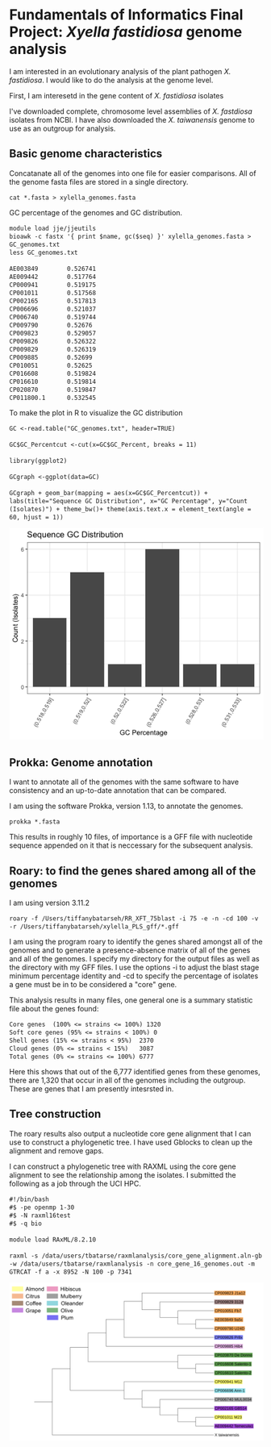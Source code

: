 # Fundamentals of Informatics Final Project: *Xyella fastidiosa* genome analysis

I am interested in an evolutionary analysis of the plant pathogen *X. fastidiosa*. I would like to do the analysis at the genome level.

First, I am interesetd in the gene content of *X. fastidiosa* isolates

I've downloaded complete, chromosome level assemblies of *X. fastdiosa* isolates from NCBI. I have also downloaded the *X. taiwanensis* genome to use as an outgroup for analysis.

## Basic genome characteristics

Concatanate all of the genomes into one file for easier comparisons. All of the genome fasta files are stored in a single directory.

```
cat *.fasta > xylella_genomes.fasta
```

GC percentage of the genomes and GC distribution.

```
module load jje/jjeutils
bioawk -c fastx '{ print $name, gc($seq) }' xylella_genomes.fasta > GC_genomes.txt
less GC_genomes.txt

AE003849        0.526741
AE009442        0.517764
CP000941        0.519175
CP001011        0.517568
CP002165        0.517813
CP006696        0.521037
CP006740        0.519744
CP009790        0.52676
CP009823        0.529057
CP009826        0.526322
CP009829        0.526319
CP009885        0.52699
CP010051        0.52625
CP016608        0.519824
CP016610        0.519814
CP020870        0.519847
CP011800.1      0.532545
```

To make the plot in R to visualize the GC distribution

```
GC <-read.table("GC_genomes.txt", header=TRUE)

GC$GC_Percentcut <-cut(x=GC$GC_Percent, breaks = 11)

library(ggplot2)

GCgraph <-ggplot(data=GC)

GCgraph + geom_bar(mapping = aes(x=GC$GC_Percentcut)) + labs(title="Sequence GC Distribution", x="GC Percentage", y="Count (Isolates)") + theme_bw()+ theme(axis.text.x = element_text(angle = 60, hjust = 1))

```

![graphGC](https://github.com/tiffanybatarseh/EE282_Final_Project/blob/master/Gc_xylella_11breaks.png?raw=true)


## Prokka: Genome annotation

I want to annotate all of the genomes with the same software to have consistency and an up-to-date annotation that can be compared.

I am using the software Prokka, version 1.13, to annotate the genomes.

```
prokka *.fasta
```

This results in roughly 10 files, of importance is a GFF file with nucleotide sequence appended on it that is neccessary for the subsequent analysis. 

## Roary: to find the genes shared among all of the genomes

I am using version 3.11.2

```
roary -f /Users/tiffanybatarseh/RR_XFT_75blast -i 75 -e -n -cd 100 -v -r /Users/tiffanybatarseh/xylella_PLS_gff/*.gff
```

I am using the program roary to identify the genes shared amongst all of the genomes and to generate a presence-absence matrix of all of the genes and all of the genomes. I specify my directory for the output files as well as the directory with my GFF files. I use the options -i to adjust the blast stage minimum percentage identity and -cd to specify the percentage of isolates a gene must be in to be considered a "core" gene.

This analysis results in many files, one general one is a summary statistic file about the genes found:

```
Core genes	(100% <= strains <= 100%) 1320
Soft core genes	(95% <= strains < 100%)	0
Shell genes	(15% <= strains < 95%)	2370
Cloud genes	(0% <= strains < 15%)	3087
Total genes	(0% <= strains <= 100%)	6777
```

Here this shows that out of the 6,777 identified genes from these genomes, there are 1,320 that occur in all of the genomes including the outgroup. These are genes that I am presently intesrsted in. 

## Tree construction

The roary results also output a nucleotide core gene alignment that I can use to construct a phylogenetic tree. I have used Gblocks to clean up the alignment and remove gaps. 

I can construct a phylogenetic tree with RAXML using the core gene alignment to see the relationship among the isolates. I submitted the following as a job through the UCI HPC.

```
#!/bin/bash
#$ -pe openmp 1-30
#$ -N raxml16test
#$ -q bio

module load RAxML/8.2.10

raxml -s /data/users/tbatarse/raxmlanalysis/core_gene_alignment.aln-gb -w /data/users/tbatarse/raxmlanalysis -n core_gene_16_genomes.out -m GTRCAT -f a -x 8952 -N 100 -p 7341
```

![tree](https://github.com/tiffanybatarseh/EE282_Final_Project/blob/master/Tree_Raxml.png?raw=true)

